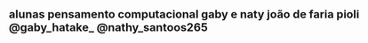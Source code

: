 <b>alunas pensamento computacional 
 gaby e naty
 joão de faria pioli 
 @gaby_hatake_
 @nathy_santoos265<b>
<!DOCTYPE html>
<html>
<style>
body {
  font-size: 20px;
}
</style>
<body>

>



